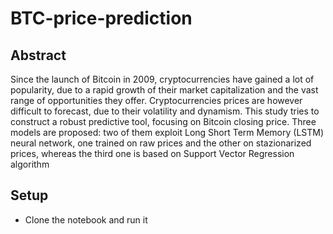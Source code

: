 # BTC-price-prediction
## Abstract 
Since the launch of Bitcoin in 2009, cryptocurrencies have gained a
lot of popularity, due to a rapid growth of their market capitalization
and the vast range of opportunities they offer. Cryptocurrencies prices
are however difficult to forecast, due to their volatility and dynamism.
This study tries to construct a robust predictive tool, focusing on Bitcoin
closing price. Three models are proposed: two of them exploit Long Short
Term Memory (LSTM) neural network, one trained on raw prices and the
other on stazionarized prices, whereas the third one is based on Support
Vector Regression algorithm

## Setup
- Clone the notebook and run it
